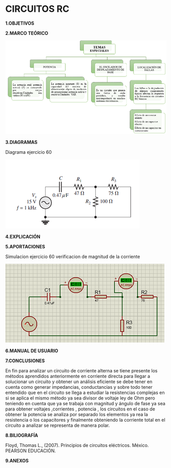#  CIRCUITOS RC
**1.OBJETIVOS**

**2.MARCO TEÓRICO**

![TEMA](https://github.com/Katherine01-Arevalo/INVESTIGACION-PARCIAL-2/blob/main/img/fallas.png)

**3.DIAGRAMAS**

Diagrama ejercicio 60 

![ciruito](https://github.com/Katherine01-Arevalo/INVESTIGACION-PARCIAL-2/blob/main/img/CIRCUITO.png)


**4.EXPLICACIÓN**

**5.APORTACIONES**

Simulacion ejercicio 60 verificacion de magnitud de la corriente 

![corriente](https://github.com/Katherine01-Arevalo/INVESTIGACION-PARCIAL-2/blob/main/img/60%20circuito.PNG)

**6.MANUAL DE USUARIO**

**7.CONCLUSIONES**

En fin para analizar un circuito de corriente alterna se tiene presente   los métodos aprendidos anteriormente en corriente directa  para llegar a solucionar un circuito y  obtener un análisis eficiente se debe tener en cuenta como generar impedancias, conductancias y sobre todo tener entendido que en el circuito se llega a estudiar la resistencias complejas en si se aplica el mismo método ya sea divisor de voltaje  ley de Ohm pero teniendo en cuenta que ya se trabaja con magnitud y ángulo de fase ya sea para obtener voltajes ,corrientes , potencia , los circuitos en el caso de obtener la potencia se analiza por separado   los elementos  ya rea la resistencia o los capacitores y finalmente obteniendo la corriente total  en el circuito a analizar se representa de manera polar.

**8.BILIOGRAFÍA**

Floyd, Thomas L., (2007). Principios de circuitos eléctricos. México. PEARSON EDUCACIÓN.

**9.ANEXOS**


